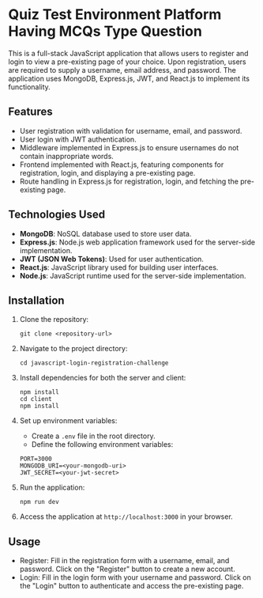 
#  Quiz Test Environment Platform Having MCQs Type Question 

This is a full-stack JavaScript application that allows users to register and login to view a pre-existing page of your choice. Upon registration, users are required to supply a username, email address, and password. The application uses MongoDB, Express.js, JWT, and React.js to implement its functionality.

## Features

- User registration with validation for username, email, and password.
- User login with JWT authentication.
- Middleware implemented in Express.js to ensure usernames do not contain inappropriate words.
- Frontend implemented with React.js, featuring components for registration, login, and displaying a pre-existing page.
- Route handling in Express.js for registration, login, and fetching the pre-existing page.

## Technologies Used

- **MongoDB**: NoSQL database used to store user data.
- **Express.js**: Node.js web application framework used for the server-side implementation.
- **JWT (JSON Web Tokens)**: Used for user authentication.
- **React.js**: JavaScript library used for building user interfaces.
- **Node.js**: JavaScript runtime used for the server-side implementation.

## Installation

1. Clone the repository:

    ```
    git clone <repository-url>
    ```

2. Navigate to the project directory:

    ```
    cd javascript-login-registration-challenge
    ```

3. Install dependencies for both the server and client:

    ```
    npm install
    cd client
    npm install
    ```

4. Set up environment variables:

    - Create a `.env` file in the root directory.
    - Define the following environment variables:

    ```
    PORT=3000
    MONGODB_URI=<your-mongodb-uri>
    JWT_SECRET=<your-jwt-secret>
    ```

5. Run the application:

    ```
    npm run dev
    ```

6. Access the application at `http://localhost:3000` in your browser.

## Usage

- Register: Fill in the registration form with a username, email, and password. Click on the "Register" button to create a new account.
- Login: Fill in the login form with your username and password. Click on the "Login" button to authenticate and access the pre-existing page.




